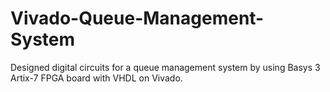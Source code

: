 # Vivado-Queue-Management-System
Designed digital circuits for a queue management system by using Basys 3 Artix-7 FPGA board with VHDL on Vivado.
